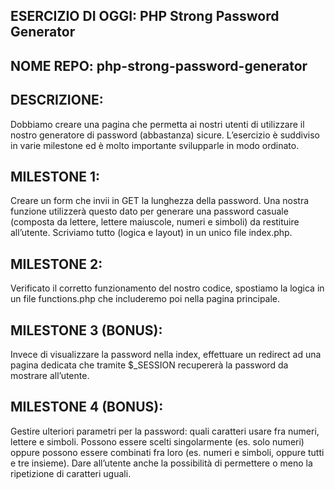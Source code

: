 ## ESERCIZIO DI OGGI: PHP Strong Password Generator

## NOME REPO: php-strong-password-generator

## DESCRIZIONE:
Dobbiamo creare una pagina che permetta ai nostri utenti di utilizzare il nostro generatore di password (abbastanza) sicure.
L’esercizio è suddiviso in varie milestone ed è molto importante svilupparle in modo ordinato.

## MILESTONE 1:
Creare un form che invii in GET la lunghezza della password. Una nostra funzione utilizzerà questo dato per generare una password casuale (composta da lettere, lettere maiuscole, numeri e simboli) da restituire all’utente.
Scriviamo tutto (logica e layout) in un unico file index.php.

## MILESTONE 2:
Verificato il corretto funzionamento del nostro codice, spostiamo la logica in un file functions.php che includeremo poi nella pagina principale.

## MILESTONE 3 (BONUS):
Invece di visualizzare la password nella index, effettuare un redirect ad una pagina dedicata che tramite $_SESSION recupererà la password da mostrare all’utente.

## MILESTONE 4 (BONUS):
Gestire ulteriori parametri per la password: quali caratteri usare fra numeri, lettere e simboli. Possono essere scelti singolarmente (es. solo numeri) oppure possono essere combinati fra loro (es. numeri e simboli, oppure tutti e tre insieme).
Dare all’utente anche la possibilità di permettere o meno la ripetizione di caratteri uguali.